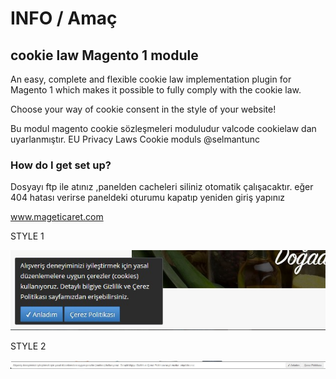 # INFO / Amaç #
 ## cookie law  Magento 1 module ##
An easy, complete and flexible cookie law implementation plugin for Magento 1 which makes it possible to fully comply with the cookie law.

Choose your way of cookie consent in the style of your website!

Bu modul magento cookie sözleşmeleri moduludur 
valcode cookielaw dan uyarlanmıştır.
 EU Privacy Laws Cookie moduls
@selmantunc 

### How do I get set up? ###

Dosyayı ftp ile atınız ,panelden cacheleri siliniz otomatik çalışacaktır. 
eğer 404 hatası verirse paneldeki oturumu kapatıp yeniden giriş yapınız 

www.mageticaret.com

STYLE 1

<img src='https://raw.githubusercontent.com/stnc/magento-cookie-contract/master/style1.jpg'>

STYLE 2

<img src='https://raw.githubusercontent.com/stnc/magento-cookie-contract/master/style2.jpg'>
